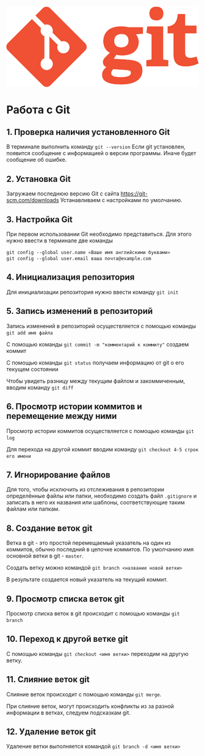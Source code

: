 ![Logo](Git-Logo-1788C.png)
# Работа с Git

## 1. Проверка наличия установленного Git

В терминале выполнить команду `git --version`
Если git установлен, появится сообщение с информацией о версии программы. Иначе будет сообщение об ошибке.

## 2. Установка Git
Загружаем последнюю версию Git с сайта https://git-scm.com/downloads
Устанавливаем с настройками по умолчанию.

## 3. Настройка Git
При первом использовании Git необходимо представиться. Для этого нужно ввести в терминале две команды
 ```
git config --global user.name «Ваше имя английскими буквами»
git config --global user.email ваша почта@example.com
```
## 4. Инициализация репозитория

Для инициализации репозитория нужно ввести команду `git init`

## 5. Запись изменений в репозиторий

Запись изменений в репозиторий осуществляется с помощью команды `git add имя файла`

С помощью команды `git commit -m "комментарий к коммиту"` создаем коммит

С помощью команды `git status` получаем информацию от git о его текущем состоянии

Чтобы увидеть разницу между текущим файлом и закоммиченным, вводим команду `git diff`

## 6. Просмотр истории коммитов и перемещение между ними

Просмотр истории коммитов осуществляется с помощью команды `git log`

Для перехода на другой коммит вводим команду `git checkout 4-5 строк его имени`

## 7. Игнорирование файлов

Для того, чтобы исключить из отслеживания в репозитории определённые файлы или папки, необходимо создать файл `.gitignore`  и записать в него их названия или шаблоны, соответствующие таким файлам или папкам.

## 8. Создание веток git

Ветка в git - это простой перемещаемый указатель на один из коммитов, обычно последний в цепочке коммитов.
По умолчанию имя основной ветки в git - `master`.

Создать ветку можно командой `git branch <название новой ветки>`

В результате создается новый указатель на текущий коммит.

## 9. Просмотр списка веток git

Просмотр списка веток в git происходит с помощью команды `git branch`

## 10. Переход к другой ветке git

С помощью команды `git checkout <имя ветки>` переходим на другую ветку.

## 11. Слияние веток git

Слияние веток происходит с помощью команды `git merge`.

При слияние веток, могут происходить конфликты из за разной информации в ветках, следуем подсказкам git.


## 12. Удаление веток git

Удаление ветки выполняется командой `git branch -d <имя ветки>`